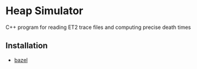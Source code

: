 # Heap Simulator
C++ program for reading ET2 trace files and computing precise death times

## Installation
* [bazel](https://docs.bazel.build/versions/master/install.html)



